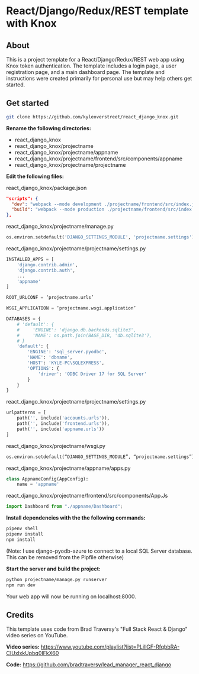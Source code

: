 # React/Django/Redux/REST template with Knox

## About
This is a project template for a React/Django/Redux/REST web app using Knox token authentication. The template includes a login page, a user registration page, and a main dashboard page. The template and instructions were created primarily for personal use but may help others get started.

## Get started
```bash
git clone https://github.com/kyleoverstreet/react_django_knox.git
```

**Rename the following directories:**
* react_django_knox
* react_django_knox/projectname
* react_django_knox/projectname/appname
* react_django_knox/projectname/frontend/src/components/appname
* react_django_knox/projectname/projectname
    
**Edit the following files:**

react_django_knox/package.json
```json
"scripts": {
  "dev": "webpack --mode development ./projectname/frontend/src/index.js --output ./projectname/frontend/static/frontend/main.js",
  "build": "webpack --mode production ./projectname/frontend/src/index.js --output ./projectname/frontend/static/frontend/main.js"
},
```

react_django_knox/projectname/manage.py
```python
os.environ.setdefault('DJANGO_SETTINGS_MODULE', 'projectname.settings')
```

react_django_knox/projectname/projectname/settings.py
```python
INSTALLED_APPS = [
    'django.contrib.admin',
    'django.contrib.auth',
    ...
    'appname'
]
```

```python
ROOT_URLCONF = ‘projectname.urls’
```

```python
WSGI_APPLICATION = ‘projectname.wsgi.application’
```

```python
DATABASES = {
    # 'default': {
    #     'ENGINE': 'django.db.backends.sqlite3',
    #     'NAME': os.path.join(BASE_DIR, 'db.sqlite3'),
    # }
    'default': {
        'ENGINE': 'sql_server.pyodbc',
        'NAME': 'dbname',
        'HOST': 'KYLE-PC\SQLEXPRESS',
        'OPTIONS': {
            'driver': 'ODBC Driver 17 for SQL Server'
        }
    }
}
```

react_django_knox/projectname/projectname/settings.py
```python
urlpatterns = [
    path('', include('accounts.urls')),
    path('', include('frontend.urls')),
    path('', include('appname.urls'))
]
```

react_django_knox/projectname/wsgi.py
```python
os.environ.setdefault(“DJANGO_SETTINGS_MODULE”, “projectname.settings”)
```

react_django_knox/projectname/appname/apps.py
```python
class AppnameConfig(AppConfig):
    name = 'appname'
```

react_django_knox/projectname/frontend/src/components/App.Js
```javascript
import Dashboard from "./appname/Dashboard";
```


**Install dependencies with the the following commands:**

```bash
pipenv shell
pipenv install
npm install
```
(Note: I use django-pyodb-azure to connect to a local SQL Server database. This can be removed from the Pipfile otherwise)

**Start the server and build the project:**

```bash
python projectname/manage.py runserver
npm run dev
```

Your web app will now be running on localhost:8000.

## Credits
This template uses code from Brad Traversy's "Full Stack React & Django" video series on YouTube.

**Video series:** https://www.youtube.com/playlist?list=PLillGF-RfqbbRA-CIUxlxkUpbq0IFkX60

**Code:** https://github.com/bradtraversy/lead_manager_react_django








